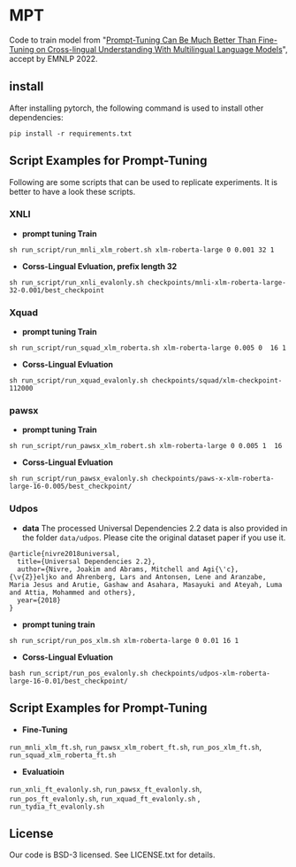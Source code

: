 # MPT
Code to train model from "[Prompt-Tuning Can Be Much Better Than Fine-Tuning on Cross-lingual Understanding With Multilingual Language Models](https://arxiv.org/pdf/2210.12360.pdf)", accept by EMNLP 2022.

## install

After installing pytorch, the following command is used to install other dependencies:
```
pip install -r requirements.txt
```

## Script Examples for Prompt-Tuning
Following are some scripts that can be used to replicate experiments. It is better to have a look these scripts.

### XNLI
* **prompt tuning Train**
```
sh run_script/run_mnli_xlm_robert.sh xlm-roberta-large 0 0.001 32 1
```
* **Corss-Lingual Evluation, prefix length  32**
```
sh run_script/run_xnli_evalonly.sh checkpoints/mnli-xlm-roberta-large-32-0.001/best_checkpoint
```


### Xquad
* **prompt tuning Train**
```
sh run_script/run_squad_xlm_roberta.sh xlm-roberta-large 0.005 0  16 1
```

* **Corss-Lingual Evluation**
```
sh run_script/run_xquad_evalonly.sh checkpoints/squad/xlm-checkpoint-112000
```



### pawsx
* **prompt tuning Train**
```
sh run_script/run_pawsx_xlm_robert.sh xlm-roberta-large 0 0.005 1  16
```

* **Corss-Lingual Evluation**
```
sh run_script/run_pawsx_evalonly.sh checkpoints/paws-x-xlm-roberta-large-16-0.005/best_checkpoint/
```

### Udpos
* **data**
The processed Universal Dependencies 2.2 data is also provided in the folder `data/udpos`. Please cite the original dataset paper if you use it.
```
@article{nivre2018universal,
  title={Universal Dependencies 2.2},
  author={Nivre, Joakim and Abrams, Mitchell and Agi{\'c}, {\v{Z}}eljko and Ahrenberg, Lars and Antonsen, Lene and Aranzabe, Maria Jesus and Arutie, Gashaw and Asahara, Masayuki and Ateyah, Luma and Attia, Mohammed and others},
  year={2018}
}
```

* **prompt tuning train**
```
sh run_script/run_pos_xlm.sh xlm-roberta-large 0 0.01 16 1
```

* **Corss-Lingual Evluation**
```
bash run_script/run_pos_evalonly.sh checkpoints/udpos-xlm-roberta-large-16-0.01/best_checkpoint/
```

## Script Examples for Prompt-Tuning

* **Fine-Tuning**

`run_mnli_xlm_ft.sh`, `run_pawsx_xlm_robert_ft.sh`, `run_pos_xlm_ft.sh`, `run_squad_xlm_roberta_ft.sh`

* **Evaluatioin**

`run_xnli_ft_evalonly.sh`, `run_pawsx_ft_evalonly.sh`, `run_pos_ft_evalonly.sh`, `run_xquad_ft_evalonly.sh` , `run_tydia_ft_evalonly.sh`


## License
Our code is BSD-3 licensed. See LICENSE.txt for details.


